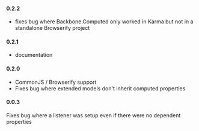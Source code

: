 #### 0.2.2

* fixes bug where Backbone.Computed only worked in Karma but not in a standalone Browserify project

#### 0.2.1

* documentation

#### 0.2.0

* CommonJS / Browserify support
* Fixes bug where extended models don't inherit computed properties

#### 0.0.3

Fixes bug where a listener was setup even if there were no dependent properties
